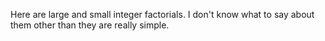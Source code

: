 Here are large and small integer factorials. I don't know what to say about them other than they are really simple.